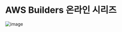 #  AWS Builders 온라인 시리즈
![image](https://user-images.githubusercontent.com/81672260/152738752-41119dac-7c70-40a7-8de9-ce299ca741c1.png)
